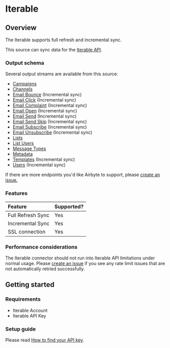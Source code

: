 # Iterable

## Overview

The Iterable supports full refresh and incremental sync. 

This source can sync data for the [Iterable API](https://api.iterable.com/api/docs).

### Output schema

Several output streams are available from this source:

* [Campaigns](https://api.iterable.com/api/docs#campaigns_campaigns)
* [Channels](https://api.iterable.com/api/docs#channels_channels)
* [Email Bounce](https://api.iterable.com/api/docs#export_exportDataJson) (Incremental sync)
* [Email Click](https://api.iterable.com/api/docs#export_exportDataJson) (Incremental sync)
* [Email Complaint](https://api.iterable.com/api/docs#export_exportDataJson) (Incremental sync)
* [Email Open](https://api.iterable.com/api/docs#export_exportDataJson) (Incremental sync)
* [Email Send](https://api.iterable.com/api/docs#export_exportDataJson) (Incremental sync)
* [Email Send Skip](https://api.iterable.com/api/docs#export_exportDataJson) (Incremental sync)
* [Email Subscribe](https://api.iterable.com/api/docs#export_exportDataJson) (Incremental sync)
* [Email Unsubscribe](https://api.iterable.com/api/docs#export_exportDataJson) (Incremental sync)
* [Lists](https://api.iterable.com/api/docs#lists_getLists)
* [List Users](https://api.iterable.com/api/docs#lists_getLists_0)
* [Message Types](https://api.iterable.com/api/docs#messageTypes_messageTypes)
* [Metadata](https://api.iterable.com/api/docs#metadata_list_tables)
* [Templates](https://api.iterable.com/api/docs#templates_getTemplates) (Incremental sync)
* [Users](https://api.iterable.com/api/docs#export_exportDataJson) (Incremental sync)

If there are more endpoints you'd like Airbyte to support, please [create an issue.](https://github.com/airbytehq/airbyte/issues/new/choose)

### Features

| Feature | Supported? |
| :--- | :--- |
| Full Refresh Sync | Yes |
| Incremental Sync | Yes |
| SSL connection | Yes |

### Performance considerations

The Iterable connector should not run into Iterable API limitations under normal usage. Please [create an issue](https://github.com/airbytehq/airbyte/issues) if you see any rate limit issues that are not automatically retried successfully.

## Getting started

### Requirements

* Iterable Account
* Iterable API Key

### Setup guide

Please read [How to find your API key](https://support.iterable.com/hc/en-us/articles/360043464871-API-Keys-#creating-api-keys).

